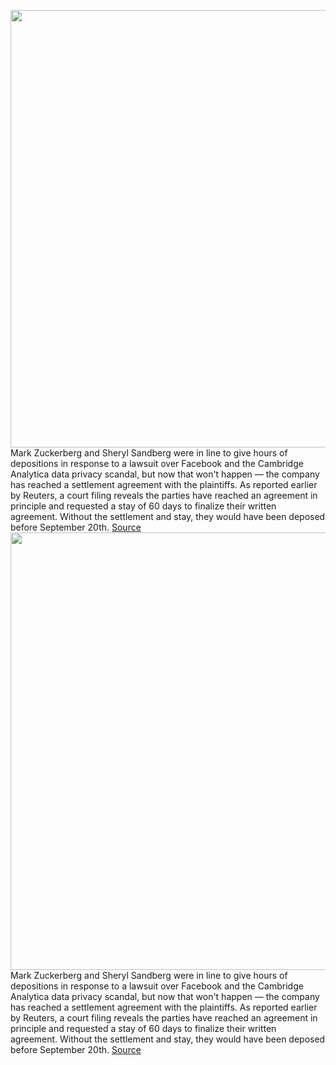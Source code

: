 <img src='https://cdn.vox-cdn.com/thumbor/RO3Z01EC_CK3VB3cTPtXRKWRJos=/0x0:2040x1360/1200x800/filters:focal(857x517:1183x843)/cdn.vox-cdn.com/uploads/chorus_image/image/71290482/wjoel_180319_2394_facebook_0004.0.jpg' width='700px' /><br/>
Mark Zuckerberg and Sheryl Sandberg were in line to give hours of depositions in response to a lawsuit over Facebook and the Cambridge Analytica data privacy scandal, but now that won't happen — the company has reached a settlement agreement with the plaintiffs. As reported earlier by Reuters, a court filing reveals the parties have reached an agreement in principle and requested a stay of 60 days to finalize their written agreement. Without the settlement and stay, they would have been deposed before September 20th.
<a href='https://www.theverge.com/2022/8/26/23324187/mark-zuckerberg-sheryl-sandberg-cambridge-analytica-meta-facebook'> Source <a/><img src='https://cdn.vox-cdn.com/thumbor/RO3Z01EC_CK3VB3cTPtXRKWRJos=/0x0:2040x1360/1200x800/filters:focal(857x517:1183x843)/cdn.vox-cdn.com/uploads/chorus_image/image/71290482/wjoel_180319_2394_facebook_0004.0.jpg' width='700px' /><br/>
Mark Zuckerberg and Sheryl Sandberg were in line to give hours of depositions in response to a lawsuit over Facebook and the Cambridge Analytica data privacy scandal, but now that won't happen — the company has reached a settlement agreement with the plaintiffs. As reported earlier by Reuters, a court filing reveals the parties have reached an agreement in principle and requested a stay of 60 days to finalize their written agreement. Without the settlement and stay, they would have been deposed before September 20th.
<a href='https://www.theverge.com/2022/8/26/23324187/mark-zuckerberg-sheryl-sandberg-cambridge-analytica-meta-facebook'> Source <a/>
